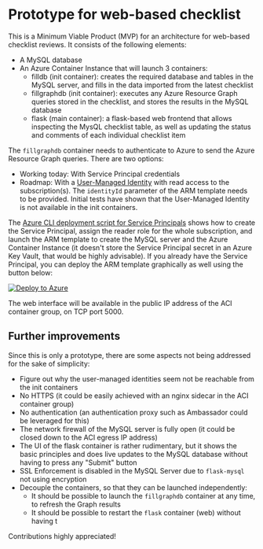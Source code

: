 # Prototype for web-based checklist

This is a Minimum Viable Product (MVP) for an architecture for web-based checklist reviews. It consists of the following elements:

- A MySQL database
- An Azure Container Instance that will launch 3 containers:
    - filldb (init container): creates the required database and tables in the MySQL server, and fills in the data imported from the latest checklist
    - fillgraphdb (init container): executes any Azure Resource Graph queries stored in the checklist, and stores the results in the MySQL database
    - flask (main container): a flask-based web frontend that allows inspecting the MysQL checklist table, as well as updating the status and comments of each individual checklist item

The `fillgraphdb` container needs to authenticate to Azure to send the Azure Resource Graph queries. There are two options:

- Working today: With Service Principal credentials
- Roadmap: With a [User-Managed Identity](https://docs.microsoft.com/azure/active-directory/managed-identities-azure-resources/overview#how-can-i-use-managed-identities-for-azure-resources) with read access to the subscription(s). The `identityId` parameter of the ARM template needs to be provided. Initial tests have shown that the User-Managed Identity is not available in the init containers.

The [Azure CLI deployment script for Service Principals](./arm/deploy_sp.azcli) shows how to create the Service Principal, assign the reader role for the whole subscription, and launch the ARM template to create the MySQL server and the Azure Container Instance (it doesn't store the Service Principal secret in an Azure Key Vault, that would be highly advisable). If you already have the Service Principal, you can deploy the ARM template graphically as well using the button below:

[![Deploy to Azure](https://aka.ms/deploytoazurebutton)](https://portal.azure.com/#create/Microsoft.Template/uri/https%3A%2F%2Fraw.githubusercontent.com%2FAzure%2Freview-checklists%2Fweb_jose%2Fweb%2Farm%2Ftemplate.json)

The web interface will be available in the public IP address of the ACI container group, on TCP port 5000.

## Further improvements

Since this is only a prototype, there are some aspects not being addressed for the sake of simplicity:

- Figure out why the user-managed identities seem not be reachable from the init containers
- No HTTPS (it could be easily achieved with an nginx sidecar in the ACI container group)
- No authentication (an authentication proxy such as Ambassador could be leveraged for this)
- The network firewall of the MySQL server is fully open (it could be closed down to the ACI egress IP address)
- The UI of the flask container is rather rudimentary, but it shows the basic principles and does live updates to the MySQL database without having to press any "Submit" button
- SSL Enforcement is disabled in the MySQL Server due to `flask-mysql` not using encryption
- Decouple the containers, so that they can be launched independently:
    - It should be possible to launch the `fillgraphdb` container at any time, to refresh the Graph results
    - It should be possible to restart the `flask` container (web) without having t

Contributions highly appreciated!
